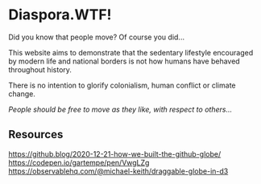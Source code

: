 # Diaspora.WTF!

Did you know that people move? Of course you did...

This website aims to demonstrate that the sedentary lifestyle encouraged by modern life and national borders is not how humans have behaved throughout history.

There is no intention to glorify colonialism, human conflict or climate change.

_People should be free to move as they like, with respect to others..._

## Resources

https://github.blog/2020-12-21-how-we-built-the-github-globe/
https://codepen.io/gartempe/pen/VwgLZg
https://observablehq.com/@michael-keith/draggable-globe-in-d3
